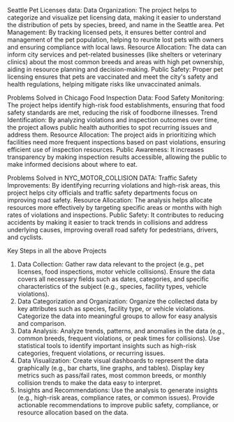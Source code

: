 Seattle Pet Licenses data:
Data Organization: The project helps to categorize and visualize pet licensing data, making it easier to understand the distribution of pets by species, breed, and name in the Seattle area.
Pet Management: By tracking licensed pets, it ensures better control and management of the pet population, helping to reunite lost pets with owners and ensuring compliance with local laws.
Resource Allocation: The data can inform city services and pet-related businesses (like shelters or veterinary clinics) about the most common breeds and areas with high pet ownership, aiding in resource planning and decision-making.
Public Safety: Proper pet licensing ensures that pets are vaccinated and meet the city's safety and health regulations, helping mitigate risks like unvaccinated animals.

Problems Solved in Chicago Food Inspection Data:
Food Safety Monitoring: The project helps identify high-risk food establishments, ensuring that food safety standards are met, reducing the risk of foodborne illnesses.
Trend Identification: By analyzing violations and inspection outcomes over time, the project allows public health authorities to spot recurring issues and address them.
Resource Allocation: The project aids in prioritizing which facilities need more frequent inspections based on past violations, ensuring efficient use of inspection resources.
Public Awareness: It increases transparency by making inspection results accessible, allowing the public to make informed decisions about where to eat.

Problems Solved in NYC_MOTOR_COLLISION DATA:
Traffic Safety Improvements: By identifying recurring violations and high-risk areas, this project helps city officials and traffic safety departments focus on improving road safety.
Resource Allocation: The analysis helps allocate resources more effectively by targeting specific areas or months with high rates of violations and inspections.
Public Safety: It contributes to reducing accidents by making it easier to track trends in collisions and address underlying causes, improving overall road safety for pedestrians, drivers, and cyclists.

Key Steps in all the above Projects
1. Data Collection:
  Gather raw data relevant to the project (e.g., pet licenses, food inspections, motor vehicle collisions).
  Ensure the data covers all necessary fields such as dates, categories, and specific characteristics of the subject (e.g., species, facility types, vehicle violations).
2. Data Categorization and Organization:
  Organize the collected data by key attributes such as species, facility type, or vehicle violations.
  Categorize the data into meaningful groups to allow for easy analysis and comparison.
3. Data Analysis:
  Analyze trends, patterns, and anomalies in the data (e.g., common breeds, frequent violations, or peak times for collisions).
  Use statistical tools to identify important insights such as high-risk categories, frequent violations, or recurring issues.
4. Data Visualization:
  Create visual dashboards to represent the data graphically (e.g., bar charts, line graphs, and tables).
  Display key metrics such as pass/fail rates, most common breeds, or monthly collision trends to make the data easy to interpret.
5. Insights and Recommendations:
  Use the analysis to generate insights (e.g., high-risk areas, compliance rates, or common issues).
  Provide actionable recommendations to improve public safety, compliance, or resource allocation based on the data.
